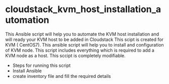 # cloudstack_kvm_host_installation_automation
This Ansible script will help you to automate the KVM host installation and will ready your KVM host to be added in Cloudstack
This scipt is created for KVM ( CentOS7).
This ansible script will help you to install and configuration of KVM node. This script includes everything which is required 
to add a KVM node as a host. This sccipt is completely modifiable. 
 - Steps for running this script
 - Install Ansible
 - create inventory file and fill the required details 
